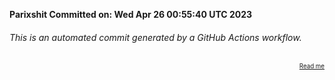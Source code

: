 **Parixshit Committed on: Wed Apr 26 00:55:40 UTC 2023** <!-- 3db4b2a6-500f-48d3-b47d-7755daee2ebf -->

###### This is an automated commit generated by a GitHub Actions workflow.

<div align="right"><sub><sup><a href="https://github.com/Parixshit/AutoCommit.git">Read me</a></sup></sub></div>
